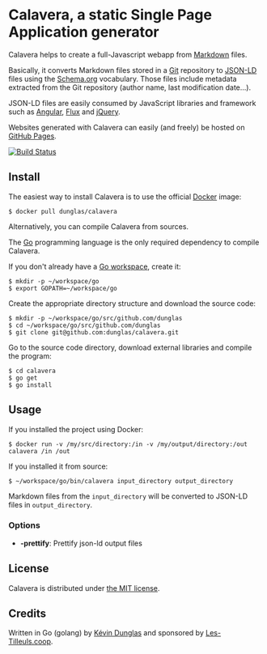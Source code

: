 # Calavera, a static Single Page Application generator

Calavera helps to create a full-Javascript webapp from [Markdown](http://daringfireball.net/projects/markdown/) files.

Basically, it converts Markdown files stored in a [Git](https://git-scm.com/) repository to [JSON-LD](json-ld.org) files
using the [Schema.org](https://schema.org/) vocabulary.
Those files include metadata extracted from the Git repository (author name, last modification date...).

JSON-LD files are easily consumed by JavaScript libraries and framework such as [Angular](https://angular.io/), [Flux](https://facebook.github.io/flux/)
and [jQuery](https://jquery.com/).

Websites generated with Calavera can easily (and freely) be hosted on [GitHub Pages](https://pages.github.com/).

[![Build Status](https://travis-ci.org/dunglas/calavera.svg?branch=master)](https://travis-ci.org/dunglas/calavera)

## Install

The easiest way to install Calavera is to use the official [Docker](https://www.docker.com) image:

    $ docker pull dunglas/calavera

Alternatively, you can compile Calavera from sources.

The [Go](https://golang.org/) programming language is the only required dependency to compile Calavera.

If you don't already have a [Go workspace](https://golang.org/doc/code.html#Workspaces), create it: 

    $ mkdir -p ~/workspace/go
    $ export GOPATH=~/workspace/go

Create the appropriate directory structure and download the source code:

    $ mkdir -p ~/workspace/go/src/github.com/dunglas
    $ cd ~/workspace/go/src/github.com/dunglas
    $ git clone git@github.com:dunglas/calavera.git

Go to the source code directory, download external libraries and compile the program:    

    $ cd calavera
    $ go get
    $ go install

## Usage

If you installed the project using Docker:

    $ docker run -v /my/src/directory:/in -v /my/output/directory:/out calavera /in /out

If you installed it from source:

    $ ~/workspace/go/bin/calavera input_directory output_directory

Markdown files from the `input_directory` will be converted to JSON-LD files in `output_directory`.

### Options

* **-prettify**: Prettify json-ld output files

## License

Calavera is distributed under [the MIT license](LICENSE).

## Credits

Written in Go (golang) by [Kévin Dunglas](https://dunglas.fr) and sponsored by [Les-Tilleuls.coop](https://les-tilleuls.coop).
